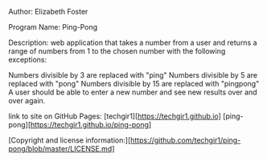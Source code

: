 Author:
Elizabeth Foster

Program Name:
Ping-Pong

Description:
web application that takes a number from a user and returns a range of numbers from 1 to the chosen number with the following exceptions:

Numbers divisible by 3 are replaced with "ping"
Numbers divisible by 5 are replaced with "pong"
Numbers divisible by 15 are replaced with "pingpong"
A user should be able to enter a new number and see new results over and over again.

link to site on GitHub Pages: 
[techgir1][https://techgir1.github.io]
[ping-pong][https://techgir1.github.io/ping-pong]


[Copyright and license information:][https://github.com/techgir1/ping-pong/blob/master/LICENSE.md] 


